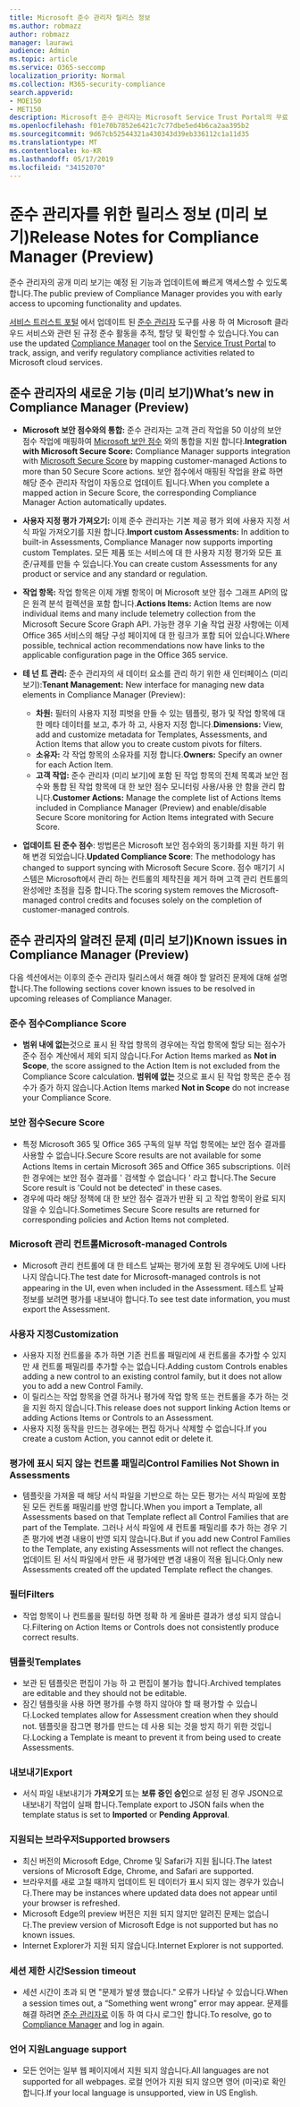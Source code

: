 ```yaml
---
title: Microsoft 준수 관리자 릴리스 정보
ms.author: robmazz
author: robmazz
manager: laurawi
audience: Admin
ms.topic: article
ms.service: O365-seccomp
localization_priority: Normal
ms.collection: M365-security-compliance
search.appverid:
- MOE150
- MET150
description: Microsoft 준수 관리자는 Microsoft Service Trust Portal의 무료 워크플로 기반 위험 평가 도구입니다. 준수 관리자를 사용 하면 Microsoft 클라우드 서비스와 관련 된 규정 준수 활동을 추적, 할당 및 확인할 수 있습니다.
ms.openlocfilehash: f01e70b7852e6421c7c77dbe5ed4b6ca2aa395b2
ms.sourcegitcommit: 9d67cb52544321a430343d39eb336112c1a11d35
ms.translationtype: MT
ms.contentlocale: ko-KR
ms.lasthandoff: 05/17/2019
ms.locfileid: "34152070"
---
```

# <a name="release-notes-for-compliance-manager-preview"></a><span data-ttu-id="435e5-104">준수 관리자를 위한 릴리스 정보 (미리 보기)</span><span class="sxs-lookup"><span data-stu-id="435e5-104">Release Notes for Compliance Manager (Preview)</span></span>

<span data-ttu-id="435e5-105">준수 관리자의 공개 미리 보기는 예정 된 기능과 업데이트에 빠르게 액세스할 수 있도록 합니다.</span><span class="sxs-lookup"><span data-stu-id="435e5-105">The public preview of Compliance Manager provides you with early access to upcoming functionality and updates.</span></span>

<span data-ttu-id="435e5-106">[서비스 트러스트 포털](https://servicetrust.microsoft.com) 에서 업데이트 된 [준수 관리자](https://servicetrust.microsoft.com/ComplianceManager) 도구를 사용 하 여 Microsoft 클라우드 서비스와 관련 된 규정 준수 활동을 추적, 할당 및 확인할 수 있습니다.</span><span class="sxs-lookup"><span data-stu-id="435e5-106">You can use the updated [Compliance Manager](https://servicetrust.microsoft.com/ComplianceManager) tool on the [Service Trust Portal](https://servicetrust.microsoft.com) to track, assign, and verify regulatory compliance activities related to Microsoft cloud services.</span></span>

## <a name="whats-new-in-compliance-manager-preview"></a><span data-ttu-id="435e5-107">준수 관리자의 새로운 기능 (미리 보기)</span><span class="sxs-lookup"><span data-stu-id="435e5-107">What’s new in Compliance Manager (Preview)</span></span>

- <span data-ttu-id="435e5-108">**Microsoft 보안 점수와의 통합:** 준수 관리자는 고객 관리 작업을 50 이상의 보안 점수 작업에 매핑하여 [Microsoft 보안 점수](microsoft-secure-score.md) 와의 통합을 지원 합니다.</span><span class="sxs-lookup"><span data-stu-id="435e5-108">**Integration with Microsoft Secure Score:** Compliance Manager supports integration with [Microsoft Secure Score](microsoft-secure-score.md) by mapping customer-managed Actions to more than 50 Secure Score actions.</span></span> <span data-ttu-id="435e5-109">보안 점수에서 매핑된 작업을 완료 하면 해당 준수 관리자 작업이 자동으로 업데이트 됩니다.</span><span class="sxs-lookup"><span data-stu-id="435e5-109">When you complete a mapped action in Secure Score, the corresponding Compliance Manager Action automatically updates.</span></span>

- <span data-ttu-id="435e5-110">**사용자 지정 평가 가져오기:** 이제 준수 관리자는 기본 제공 평가 외에 사용자 지정 서식 파일 가져오기를 지원 합니다.</span><span class="sxs-lookup"><span data-stu-id="435e5-110">**Import custom Assessments:** In addition to built-in Assessments, Compliance Manager now supports importing custom Templates.</span></span> <span data-ttu-id="435e5-111">모든 제품 또는 서비스에 대 한 사용자 지정 평가와 모든 표준/규제를 만들 수 있습니다.</span><span class="sxs-lookup"><span data-stu-id="435e5-111">You can create custom Assessments for any product or service and any standard or regulation.</span></span>

- <span data-ttu-id="435e5-112">**작업 항목:** 작업 항목은 이제 개별 항목이 며 Microsoft 보안 점수 그래프 API의 많은 원격 분석 컬렉션을 포함 합니다.</span><span class="sxs-lookup"><span data-stu-id="435e5-112">**Actions Items:** Action Items are now individual items and many include telemetry collection from the Microsoft Secure Score Graph API.</span></span> <span data-ttu-id="435e5-113">가능한 경우 기술 작업 권장 사항에는 이제 Office 365 서비스의 해당 구성 페이지에 대 한 링크가 포함 되어 있습니다.</span><span class="sxs-lookup"><span data-stu-id="435e5-113">Where possible, technical action recommendations now have links to the applicable configuration page in the Office 365 service.</span></span>

- <span data-ttu-id="435e5-114">**테 넌 트 관리:** 준수 관리자의 새 데이터 요소를 관리 하기 위한 새 인터페이스 (미리 보기):</span><span class="sxs-lookup"><span data-stu-id="435e5-114">**Tenant Management:** New interface for managing new data elements in Compliance Manager (Preview):</span></span>
    - <span data-ttu-id="435e5-115">**차원:** 필터의 사용자 지정 피벗을 만들 수 있는 템플릿, 평가 및 작업 항목에 대 한 메타 데이터를 보고, 추가 하 고, 사용자 지정 합니다.</span><span class="sxs-lookup"><span data-stu-id="435e5-115">**Dimensions:** View, add and customize metadata for Templates, Assessments, and Action Items that allow you to create custom pivots for filters.</span></span>
    - <span data-ttu-id="435e5-116">**소유자:** 각 작업 항목의 소유자를 지정 합니다.</span><span class="sxs-lookup"><span data-stu-id="435e5-116">**Owners:** Specify an owner for each Action Item.</span></span>
    - <span data-ttu-id="435e5-117">**고객 작업:** 준수 관리자 (미리 보기)에 포함 된 작업 항목의 전체 목록과 보안 점수와 통합 된 작업 항목에 대 한 보안 점수 모니터링 사용/사용 안 함을 관리 합니다.</span><span class="sxs-lookup"><span data-stu-id="435e5-117">**Customer Actions:** Manage the complete list of Actions Items included in Compliance Manager (Preview) and enable/disable Secure Score monitoring for Action Items integrated with Secure Score.</span></span>

- <span data-ttu-id="435e5-118">**업데이트 된 준수 점수**: 방법론은 Microsoft 보안 점수와의 동기화를 지원 하기 위해 변경 되었습니다.</span><span class="sxs-lookup"><span data-stu-id="435e5-118">**Updated Compliance Score**: The methodology has changed to support syncing with Microsoft Secure Score.</span></span> <span data-ttu-id="435e5-119">점수 매기기 시스템은 Microsoft에서 관리 하는 컨트롤의 제작진을 제거 하며 고객 관리 컨트롤의 완성에만 초점을 집중 합니다.</span><span class="sxs-lookup"><span data-stu-id="435e5-119">The scoring system removes the Microsoft-managed control credits and focuses solely on the completion of customer-managed controls.</span></span>

## <a name="known-issues-in-compliance-manager-preview"></a><span data-ttu-id="435e5-120">준수 관리자의 알려진 문제 (미리 보기)</span><span class="sxs-lookup"><span data-stu-id="435e5-120">Known issues in Compliance Manager (Preview)</span></span>

<span data-ttu-id="435e5-121">다음 섹션에서는 이후의 준수 관리자 릴리스에서 해결 해야 할 알려진 문제에 대해 설명 합니다.</span><span class="sxs-lookup"><span data-stu-id="435e5-121">The following sections cover known issues to be resolved in upcoming releases of Compliance Manager.</span></span>

### <a name="compliance-score"></a><span data-ttu-id="435e5-122">준수 점수</span><span class="sxs-lookup"><span data-stu-id="435e5-122">Compliance Score</span></span>

- <span data-ttu-id="435e5-123">**범위 내에 없는**것으로 표시 된 작업 항목의 경우에는 작업 항목에 할당 되는 점수가 준수 점수 계산에서 제외 되지 않습니다.</span><span class="sxs-lookup"><span data-stu-id="435e5-123">For Action Items marked as **Not in Scope**, the score assigned to the Action Item is not excluded from the Compliance Score calculation.</span></span> <span data-ttu-id="435e5-124">**범위에 없는** 것으로 표시 된 작업 항목은 준수 점수가 증가 하지 않습니다.</span><span class="sxs-lookup"><span data-stu-id="435e5-124">Action Items marked **Not in Scope** do not increase your Compliance Score.</span></span>

### <a name="secure-score"></a><span data-ttu-id="435e5-125">보안 점수</span><span class="sxs-lookup"><span data-stu-id="435e5-125">Secure Score</span></span>

- <span data-ttu-id="435e5-126">특정 Microsoft 365 및 Office 365 구독의 일부 작업 항목에는 보안 점수 결과를 사용할 수 없습니다.</span><span class="sxs-lookup"><span data-stu-id="435e5-126">Secure Score results are not available for some Actions Items in certain Microsoft 365 and Office 365 subscriptions.</span></span> <span data-ttu-id="435e5-127">이러한 경우에는 보안 점수 결과를 ' 검색할 수 없습니다 ' 라고 합니다.</span><span class="sxs-lookup"><span data-stu-id="435e5-127">The Secure Score result is 'Could not be detected' in these cases.</span></span>
- <span data-ttu-id="435e5-128">경우에 따라 해당 정책에 대 한 보안 점수 결과가 반환 되 고 작업 항목이 완료 되지 않을 수 있습니다.</span><span class="sxs-lookup"><span data-stu-id="435e5-128">Sometimes Secure Score results are returned for corresponding policies and Action Items not completed.</span></span>

### <a name="microsoft-managed-controls"></a><span data-ttu-id="435e5-129">Microsoft 관리 컨트롤</span><span class="sxs-lookup"><span data-stu-id="435e5-129">Microsoft-managed Controls</span></span>

- <span data-ttu-id="435e5-130">Microsoft 관리 컨트롤에 대 한 테스트 날짜는 평가에 포함 된 경우에도 UI에 나타나지 않습니다.</span><span class="sxs-lookup"><span data-stu-id="435e5-130">The test date for Microsoft-managed controls is not appearing in the UI, even when included in the Assessment.</span></span> <span data-ttu-id="435e5-131">테스트 날짜 정보를 보려면 평가를 내보내야 합니다.</span><span class="sxs-lookup"><span data-stu-id="435e5-131">To see test date information, you must export the Assessment.</span></span>

### <a name="customization"></a><span data-ttu-id="435e5-132">사용자 지정</span><span class="sxs-lookup"><span data-stu-id="435e5-132">Customization</span></span>

- <span data-ttu-id="435e5-133">사용자 지정 컨트롤을 추가 하면 기존 컨트롤 패밀리에 새 컨트롤을 추가할 수 있지만 새 컨트롤 패밀리를 추가할 수는 없습니다.</span><span class="sxs-lookup"><span data-stu-id="435e5-133">Adding custom Controls enables adding a new control to an existing control family, but it does not allow you to add a new Control Family.</span></span>
- <span data-ttu-id="435e5-134">이 릴리스는 작업 항목을 연결 하거나 평가에 작업 항목 또는 컨트롤을 추가 하는 것을 지원 하지 않습니다.</span><span class="sxs-lookup"><span data-stu-id="435e5-134">This release does not support linking Action Items or adding Actions Items or Controls to an Assessment.</span></span>
- <span data-ttu-id="435e5-135">사용자 지정 동작을 만드는 경우에는 편집 하거나 삭제할 수 없습니다.</span><span class="sxs-lookup"><span data-stu-id="435e5-135">If you create a custom Action, you cannot edit or delete it.</span></span>

### <a name="control-families-not-shown-in-assessments"></a><span data-ttu-id="435e5-136">평가에 표시 되지 않는 컨트롤 패밀리</span><span class="sxs-lookup"><span data-stu-id="435e5-136">Control Families Not Shown in Assessments</span></span>

- <span data-ttu-id="435e5-137">템플릿을 가져올 때 해당 서식 파일을 기반으로 하는 모든 평가는 서식 파일에 포함 된 모든 컨트롤 패밀리를 반영 합니다.</span><span class="sxs-lookup"><span data-stu-id="435e5-137">When you import a Template, all Assessments based on that Template reflect all Control Families that are part of the Template.</span></span> <span data-ttu-id="435e5-138">그러나 서식 파일에 새 컨트롤 패밀리를 추가 하는 경우 기존 평가에 변경 내용이 반영 되지 않습니다.</span><span class="sxs-lookup"><span data-stu-id="435e5-138">But if you add new Control Families to the Template, any existing Assessments will not reflect the changes.</span></span> <span data-ttu-id="435e5-139">업데이트 된 서식 파일에서 만든 새 평가에만 변경 내용이 적용 됩니다.</span><span class="sxs-lookup"><span data-stu-id="435e5-139">Only new Assessments created off the updated Template reflect the changes.</span></span>

### <a name="filters"></a><span data-ttu-id="435e5-140">필터</span><span class="sxs-lookup"><span data-stu-id="435e5-140">Filters</span></span>

- <span data-ttu-id="435e5-141">작업 항목이 나 컨트롤을 필터링 하면 정확 하 게 올바른 결과가 생성 되지 않습니다.</span><span class="sxs-lookup"><span data-stu-id="435e5-141">Filtering on Action Items or Controls does not consistently produce correct results.</span></span>

### <a name="templates"></a><span data-ttu-id="435e5-142">템플릿</span><span class="sxs-lookup"><span data-stu-id="435e5-142">Templates</span></span>

- <span data-ttu-id="435e5-143">보관 된 템플릿은 편집이 가능 하 고 편집이 불가능 합니다.</span><span class="sxs-lookup"><span data-stu-id="435e5-143">Archived templates are editable and they should not be editable.</span></span>
- <span data-ttu-id="435e5-144">잠긴 템플릿을 사용 하면 평가를 수행 하지 않아야 할 때 평가할 수 있습니다.</span><span class="sxs-lookup"><span data-stu-id="435e5-144">Locked templates allow for Assessment creation when they should not.</span></span> <span data-ttu-id="435e5-145">템플릿을 잠그면 평가를 만드는 데 사용 되는 것을 방지 하기 위한 것입니다.</span><span class="sxs-lookup"><span data-stu-id="435e5-145">Locking a Template is meant to prevent it from being used to create Assessments.</span></span>

### <a name="export"></a><span data-ttu-id="435e5-146">내보내기</span><span class="sxs-lookup"><span data-stu-id="435e5-146">Export</span></span>

- <span data-ttu-id="435e5-147">서식 파일 내보내기가 **가져오기** 또는 **보류 중인 승인**으로 설정 된 경우 JSON으로 내보내기 작업이 실패 합니다.</span><span class="sxs-lookup"><span data-stu-id="435e5-147">Template export to JSON fails when the template status is set to **Imported** or **Pending Approval**.</span></span>

### <a name="supported-browsers"></a><span data-ttu-id="435e5-148">지원되는 브라우저</span><span class="sxs-lookup"><span data-stu-id="435e5-148">Supported browsers</span></span>

- <span data-ttu-id="435e5-149">최신 버전의 Microsoft Edge, Chrome 및 Safari가 지원 됩니다.</span><span class="sxs-lookup"><span data-stu-id="435e5-149">The latest versions of Microsoft Edge, Chrome, and Safari are supported.</span></span>
- <span data-ttu-id="435e5-150">브라우저를 새로 고칠 때까지 업데이트 된 데이터가 표시 되지 않는 경우가 있습니다.</span><span class="sxs-lookup"><span data-stu-id="435e5-150">There may be instances where updated data does not appear until your browser is refreshed.</span></span>
- <span data-ttu-id="435e5-151">Microsoft Edge의 preview 버전은 지원 되지 않지만 알려진 문제는 없습니다.</span><span class="sxs-lookup"><span data-stu-id="435e5-151">The preview version of Microsoft Edge is not supported but has no known issues.</span></span>
- <span data-ttu-id="435e5-152">Internet Explorer가 지원 되지 않습니다.</span><span class="sxs-lookup"><span data-stu-id="435e5-152">Internet Explorer is not supported.</span></span>

### <a name="session-timeout"></a><span data-ttu-id="435e5-153">세션 제한 시간</span><span class="sxs-lookup"><span data-stu-id="435e5-153">Session timeout</span></span>

- <span data-ttu-id="435e5-154">세션 시간이 초과 되 면 "문제가 발생 했습니다." 오류가 나타날 수 있습니다.</span><span class="sxs-lookup"><span data-stu-id="435e5-154">When a session times out, a “Something went wrong” error may appear.</span></span> <span data-ttu-id="435e5-155">문제를 해결 하려면 [준수 관리자로](https://servicetrust.microsoft.com/ComplianceManager) 이동 하 여 다시 로그인 합니다.</span><span class="sxs-lookup"><span data-stu-id="435e5-155">To resolve, go to [Compliance Manager](https://servicetrust.microsoft.com/ComplianceManager) and log in again.</span></span>
 
### <a name="language-support"></a><span data-ttu-id="435e5-156">언어 지원</span><span class="sxs-lookup"><span data-stu-id="435e5-156">Language support</span></span>

- <span data-ttu-id="435e5-157">모든 언어는 일부 웹 페이지에서 지원 되지 않습니다.</span><span class="sxs-lookup"><span data-stu-id="435e5-157">All languages are not supported for all webpages.</span></span> <span data-ttu-id="435e5-158">로컬 언어가 지원 되지 않으면 영어 (미국)로 확인 합니다.</span><span class="sxs-lookup"><span data-stu-id="435e5-158">If your local language is unsupported, view in US English.</span></span>